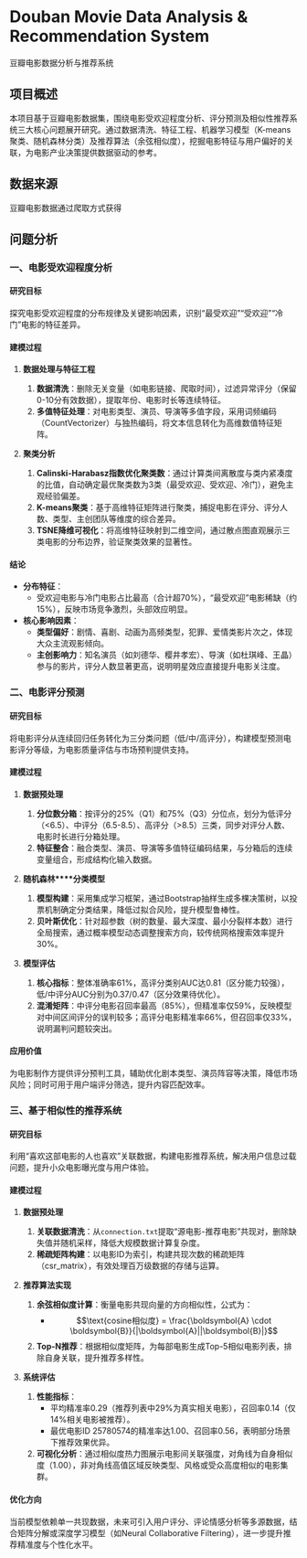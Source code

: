 # Douban Movie Data Analysis & Recommendation System

豆瓣电影数据分析与推荐系统  

## 项目概述

本项目基于豆瓣电影数据集，围绕电影受欢迎程度分析、评分预测及相似性推荐系统三大核心问题展开研究。通过数据清洗、特征工程、机器学习模型（K-means聚类、随机森林分类）及推荐算法（余弦相似度），挖掘电影特征与用户偏好的关联，为电影产业决策提供数据驱动的参考。  

## 数据来源

豆瓣电影数据通过爬取方式获得

## 问题分析

### 一、电影受欢迎程度分析

#### 研究目标

探究电影受欢迎程度的分布规律及关键影响因素，识别“最受欢迎”“受欢迎”“冷门”电影的特征差异。  

#### 建模过程

1. **数据处理与特征工程** 
   1. **数据清洗**：删除无关变量（如电影链接、爬取时间），过滤异常评分（保留0-10分有效数据），提取年份、电影时长等连续特征。  
   2. **多值特征处理**：对电影类型、演员、导演等多值字段，采用词频编码（CountVectorizer）与独热编码，将文本信息转化为高维数值特征矩阵。  

1. **聚类分析**  
   1. **Calinski-Harabasz指数优化聚类数**：通过计算类间离散度与类内紧凑度的比值，自动确定最优聚类数为3类（最受欢迎、受欢迎、冷门），避免主观经验偏差。  
   2. **K-means聚类**：基于高维特征矩阵进行聚类，捕捉电影在评分、评分人数、类型、主创团队等维度的综合差异。  
   3. **TSNE降维可视化**：将高维特征映射到二维空间，通过散点图直观展示三类电影的分布边界，验证聚类效果的显著性。  

#### 结论

- **分布特征**：  
  - 受欢迎电影与冷门电影占比最高（合计超70%），“最受欢迎”电影稀缺（约15%），反映市场竞争激烈，头部效应明显。  
- **核心影响因素**：  
  - **类型偏好**：剧情、喜剧、动画为高频类型，犯罪、爱情类影片次之，体现大众主流观影倾向。  
  - **主创影响力**：知名演员（如刘德华、樱井孝宏）、导演（如杜琪峰、王晶）参与的影片，评分人数显著更高，说明明星效应直接提升电影关注度。  

### 二、电影评分预测

#### 研究目标

将电影评分从连续回归任务转化为三分类问题（低/中/高评分），构建模型预测电影评分等级，为电影质量评估与市场预判提供支持。  

#### 建模过程

1. **数据预处理**  
   1. **分位数分箱**：按评分的25%（Q1）和75%（Q3）分位点，划分为低评分（<6.5）、中评分（6.5-8.5）、高评分（>8.5）三类，同步对评分人数、电影时长进行分箱处理。  
   2. **特征整合**：融合类型、演员、导演等多值特征编码结果，与分箱后的连续变量组合，形成结构化输入数据。  

1. **随机森林****分类模型**  
   1. **模型构建**：采用集成学习框架，通过Bootstrap抽样生成多棵决策树，以投票机制确定分类结果，降低过拟合风险，提升模型鲁棒性。  
   2. **贝叶斯优化**：针对超参数（树的数量、最大深度、最小分裂样本数）进行全局搜索，通过概率模型动态调整搜索方向，较传统网格搜索效率提升30%。  

1. **模型评估**  
   1. **核心指标**：整体准确率61%，高评分类别AUC达0.81（区分能力较强），低/中评分AUC分别为0.37/0.47（区分效果待优化）。  
   2. **混淆矩阵**：中评分电影召回率最高（85%），但精准率仅59%，反映模型对中间区间评分的误判较多；高评分电影精准率66%，但召回率仅33%，说明漏判问题较突出。  

#### 应用价值

为电影制作方提供评分预判工具，辅助优化剧本类型、演员阵容等决策，降低市场风险；同时可用于用户端评分筛选，提升内容匹配效率。  

### 三、基于相似性的推荐系统

#### 研究目标

利用“喜欢这部电影的人也喜欢”关联数据，构建电影推荐系统，解决用户信息过载问题，提升小众电影曝光度与用户体验。  

#### 建模过程

1. **数据预处理**  
   1. **关联数据清洗**：从`connection.txt`提取“源电影-推荐电影”共现对，删除缺失值并随机采样，降低大规模数据计算复杂度。  
   2. **稀疏矩阵构建**：以电影ID为索引，构建共现次数的稀疏矩阵（csr_matrix），有效处理百万级数据的存储与运算。  

1. **推荐算法实现**  
   1. **余弦相似度计算**：衡量电影共现向量的方向相似性，公式为：
      -   $$\text{cosine相似度} = \frac{\boldsymbol{A} \cdot \boldsymbol{B}}{|\boldsymbol{A}||\boldsymbol{B}|}$$
   2. **Top-N推荐**：根据相似度矩阵，为每部电影生成Top-5相似电影列表，排除自身关联，提升推荐多样性。  

1. **系统评估**  
   1. **性能指标**：  
      - 平均精准率0.29（推荐列表中29%为真实相关电影），召回率0.14（仅14%相关电影被推荐）。  
      - 最优电影ID 25780574的精准率达1.00、召回率0.56，表明部分场景下推荐效果优异。  
   2. **可视化分析**：通过相似度热力图展示电影间关联强度，对角线为自身相似度（1.00），非对角线高值区域反映类型、风格或受众高度相似的电影集群。  

#### 优化方向

当前模型依赖单一共现数据，未来可引入用户评分、评论情感分析等多源数据，结合矩阵分解或深度学习模型（如Neural Collaborative Filtering），进一步提升推荐精准度与个性化水平。  